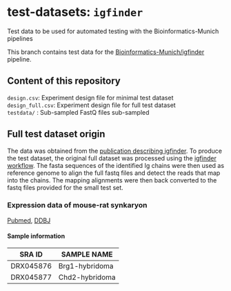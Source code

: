 # test-datasets: `igfinder`
Test data to be used for automated testing with the Bioinformatics-Munich pipelines

This branch contains test data for the [Bioinformatics-Munich/igfinder](https://github.com/Bioinformatics-Munich/igfinder) pipeline.

## Content of this repository

`design.csv`: Experiment design file for minimal test dataset  
`design_full.csv`: Experiment design file for full test dataset  
`testdata/` : Sub-sampled FastQ files sub-sampled

## Full test dataset origin

The data was obtained from the [publication describing igfinder](https://journals.plos.org/plosone/article?id=10.1371/journal.pone.0165473). To produce the test dataset, the original full dataset was processed using the [igfinder workflow](https://github.com/Bioinformatics-Munich/igfinder). The fasta sequences of the identified Ig chains were then used as reference genome to align the full fastq files and detect the reads that map into the chains. The mapping alignments were then back converted to the fastq files provided for the small test set.

### Expression data of mouse-rat synkaryon

[Pubmed](https://pubmed.ncbi.nlm.nih.gov/27788226/), [DDBJ](https://ddbj.nig.ac.jp/resource/sra-submission/DRA004264)

#### Sample information

| SRA ID    | SAMPLE NAME    |
|-----------|----------------|
| DRX045876 | Brg1-hybridoma |
| DRX045877 | Chd2-hybridoma |

